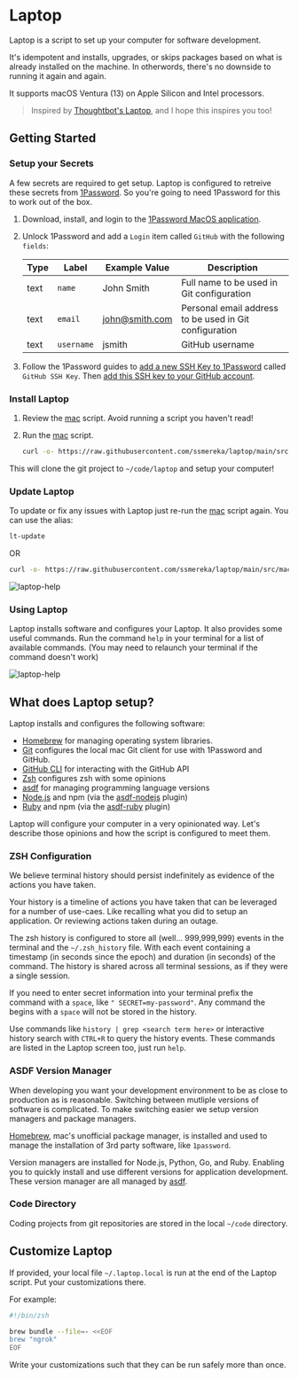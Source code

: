 # Laptop
Laptop is a script to set up your computer for software development. 

It's idempotent and installs, upgrades, or skips packages based on what is already installed on the machine. In otherwords, there's no downside to running it again and again.

It supports macOS Ventura (13) on Apple Silicon and Intel processors. 

>Inspired by [Thoughtbot's Laptop](https://github.com/thoughtbot/laptop), and I hope this inspires you too!

## Getting Started

### Setup your Secrets

A few secrets are required to get setup. Laptop is configured to retreive these secrets from [1Password](https://1password.com). So you're going to need 1Password for this to work out of the box.

1. Download, install, and login to the [1Password MacOS application](https://downloads.1password.com/mac/1Password.zip).

2. Unlock 1Password and add a `Login` item called `GitHub` with the following `fields`:

    | Type | Label | Example Value | Description |
    | -----| ----- | ------------- | ----------- |
    | text | `name` | John Smith | Full name to be used in Git configuration |
    | text | `email` | john@smith.com | Personal email address to be used in Git configuration |
    | text | `username` | jsmith | GitHub username |

3. Follow the 1Password guides to [add a new SSH Key to 1Password](https://developer.1password.com/docs/ssh/get-started#step-1-generate-an-ssh-key) called `GitHub SSH Key`. Then [add this SSH key to your GitHub account](https://developer.1password.com/docs/ssh/get-started#step-2-upload-your-public-key-on-github).

### Install Laptop

1. Review the [mac] script. Avoid running a script you haven't read!

2. Run the [mac] script.

    ```bash
    curl -o- https://raw.githubusercontent.com/ssmereka/laptop/main/src/mac | zsh
    ```

This will clone the git project to `~/code/laptop` and setup your computer!

### Update Laptop

To update or fix any issues with Laptop just re-run the [mac] script again. You can use the alias:


```bash
lt-update
```

OR

```bash
curl -o- https://raw.githubusercontent.com/ssmereka/laptop/main/src/mac | zsh
```

![laptop-help](https://github.com/ssmereka/laptop/assets/489291/6be6ecfb-ed78-498c-abca-3abc9e4662fb)


### Using Laptop

Laptop installs software and configures your Laptop. It also provides some useful commands. Run the command `help` in your terminal for a list of available commands. (You may need to relaunch your terminal if the command doesn't work)

![laptop-help](https://github.com/ssmereka/laptop/assets/489291/6be6ecfb-ed78-498c-abca-3abc9e4662fb)

## What does Laptop setup?

Laptop installs and configures the following software:

* [Homebrew](http://brew.sh/) for managing operating system libraries.
* [Git] configures the local mac Git client for use with 1Password and GitHub.
* [GitHub CLI] for interacting with the GitHub API
* [Zsh] configures zsh with some opinions
* [asdf] for managing programming language versions
* [Node.js] and npm (via the [asdf-nodejs] plugin)
* [Ruby] and npm (via the [asdf-ruby] plugin)

Laptop will configure your computer in a very opinionated way. Let's describe those opinions and how the script is configured to meet them.

### ZSH Configuration

We believe terminal history should persist indefinitely as evidence of the actions you have taken.

Your history is a timeline of actions you have taken that can be leveraged for a number of use-caes. Like recalling what you did to setup an application. Or reviewing actions taken during an outage.

The zsh history is configured to store all (well... 999,999,999) events in the terminal and the `~/.zsh_history` file. With each event containing a timestamp (in seconds since the epoch) and duration (in seconds) of the command. The history is shared across all terminal sessions, as if they were a single session.

If you need to enter secret information into your terminal prefix the command with a `space`, like `" SECRET=my-password"`. Any command the begins with a `space` will not be stored in the history.

Use commands like `history | grep <search term here>` or interactive history search with `CTRL+R` to query the history events. These commands are listed in the Laptop screen too, just run `help`.

### ASDF Version Manager

When developing you want your development environment to be as close to production as is reasonable. Switching between mutliple versions of software is complicated. To make switching easier we setup version managers and package managers.

[Homebrew](https://brew.sh), mac's unofficial package manager, is installed and used to manage the installation of 3rd party software, like `1password`.

Version managers are installed for Node.js, Python, Go, and Ruby. Enabling you to quickly install and use different versions for application development. These version manager are all managed by [asdf].

### Code Directory

Coding projects from git repositories are stored in the local `~/code` directory.

## Customize Laptop

If provided, your local file `~/.laptop.local` is run at the end of the Laptop script. Put your customizations there.

For example:

```zsh
#!/bin/zsh

brew bundle --file=- <<EOF
brew "ngrok"
EOF
```

Write your customizations such that they can be run safely more than once.


[mac]: https://github.com/ssmereka/laptop/blob/main/src/mac
[Homebrew]: http://brew.sh/
[Git]: https://git-scm.com/
[GitHub CLI]: https://cli.github.com/
[Zsh]: http://www.zsh.org/
[asdf]: https://github.com/asdf-vm/asdf
[Node.js]: https://nodejs.org/en
[Ruby]: https://www.ruby-lang.org/en/
[asdf-nodejs]: https://github.com/asdf-vm/asdf-nodejs
[asdf-ruby]: https://github.com/asdf-vm/asdf-ruby